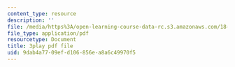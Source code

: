 ```yaml
---
content_type: resource
description: ''
file: /media/https%3A/open-learning-course-data-rc.s3.amazonaws.com/18-03-differential-equations-spring-2010/9dab4a7709efd106856ea8a6c49970f5_kRR9EVzr4lc.pdf
file_type: application/pdf
resourcetype: Document
title: 3play pdf file
uid: 9dab4a77-09ef-d106-856e-a8a6c49970f5
---
```

